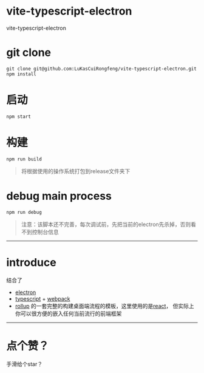 # vite-typescript-electron
vite-typescript-electron
# git clone 
```
git clone git@github.com:LuKasCuiRongfeng/vite-typescript-electron.git
npm install
```
# 启动
`npm start`
# 构建
`npm run build`
> 将根据使用的操作系统打包到release文件夹下
# debug main process
`npm run debug`
> 注意：该脚本还不完善，每次调试前，先把当前的electron先杀掉，否则看不到控制台信息
**********
# introduce
结合了
+ [electron](https://www.electronjs.org/ "electron")
+ [typescript](https://www.typescriptlang.org/ "typescript") + [webpack](https://webpack.js.org/ "webpack")
+ [rollup](https://rollupjs.org/ "rollup")
的一套完整的构建桌面端流程的模板，这里使用的是[react](https://reactjs.org/ "react")，
但实际上你可以很方便的嵌入任何当前流行的前端框架
********
# 点个赞？
手滑给个star？
